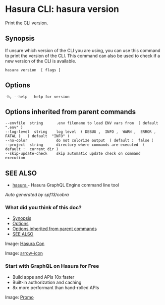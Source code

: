 # Hasura CLI: hasura version

Print the CLI version.

## Synopsis​

If unsure which version of the CLI you are using, you can use this command to print the version of the CLI. This command can also be used to check if a new version of the CLI is available.

`hasura version  [ flags ]`

## Options​

`-h, --help   help for version`

## Options inherited from parent commands​

```
--envfile  string      .env filename to load ENV vars from  ( default  ".env" )
--log-level  string    log level  ( DEBUG ,  INFO ,  WARN ,  ERROR ,  FATAL )   ( default  "INFO" )
--no-color             do not colorize output  ( default :  false )
--project  string      directory where commands are executed  ( default :  current dir )
--skip-update-check    skip automatic update check on command execution
```

## SEE ALSO​

- [ hasura ](https://hasura.io/docs/latest/hasura-cli/commands/hasura/)- Hasura GraphQL Engine command line tool


 *Auto generated by spf13/cobra* 

### What did you think of this doc?

- [ Synopsis ](https://hasura.io/docs/latest/hasura-cli/commands/hasura_version/#synopsis)
- [ Options ](https://hasura.io/docs/latest/hasura-cli/commands/hasura_version/#options)
- [ Options inherited from parent commands ](https://hasura.io/docs/latest/hasura-cli/commands/hasura_version/#options-inherited-from-parent-commands)
- [ SEE ALSO ](https://hasura.io/docs/latest/hasura-cli/commands/hasura_version/#see-also)


Image: [ Hasura Con ](https://res.cloudinary.com/dh8fp23nd/image/upload/v1686154570/hasura-con-2023/has-con-light-date_r2a2ud.png)

Image: [ arrow-icon ](https://res.cloudinary.com/dh8fp23nd/image/upload/v1683723549/main-web/chevron-right_ldbi7d.png)

### Start with GraphQL on Hasura for Free

- Build apps and APIs 10x faster
- Built-in authorization and caching
- 8x more performant than hand-rolled APIs


Image: [ Promo ](https://hasura.io/docs/assets/images/hasura-free-ff60e409244e0ea12b5a3045d1a9096b.png)